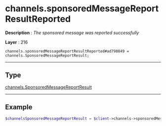 # channels.sponsoredMessageReportResultReported

**Description** : *The sponsored message was reported successfully*

**Layer** : 216

```tl
channels.sponsoredMessageReportResultReported#ad798849 = channels.SponsoredMessageReportResult;
```

---

## Type

[channels.SponsoredMessageReportResult](type/channels.SponsoredMessageReportResult)

---

## Example

```php
$channelsSponsoredMessageReportResult = $client->channels->sponsoredMessageReportResultReported();
```